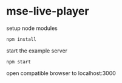 # mse-live-player

setup node modules

```
npm install
```

start the example server

```
npm start
```

open compatible browser to localhost:3000